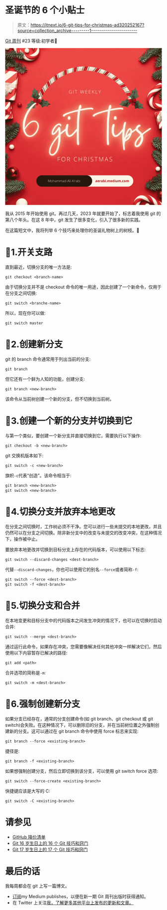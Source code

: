# 圣诞节的 6 个小贴士

> 原文：<https://itnext.io/6-git-tips-for-christmas-ad320252167?source=collection_archive---------1----------------------->

[Git 周刊](https://medium.com/@aerabi/list/git-weekly-9fe103e35b4b) #23
等级:初学者🎄

![](img/ff6a7c157fcd108da78a2af7c621af92.png)

我从 2015 年开始使用 git。再过几天，2023 年就要开始了，标志着我使用 git 的第八个年头。在这 8 年中，git 发生了很多变化，引入了很多新的实践。

在这篇短文中，我将列举 6 个技巧来处理你的圣诞礼物树上的树枝。🎄

# 🎄1.开关支路

直到最近，切换分支的唯一方法是:

```
git checkout <branch-name>
```

由于切换分支并不是 checkout 命令的唯一用途，因此创建了一个新命令，仅用于在分支之间切换:

```
git switch <branche-name>
```

所以，现在你可以做:

```
git switch master
```

# 🎄2.创建新分支

git 的 branch 命令通常用于列出当前的分支:

```
git branch
```

但它还有一个鲜为人知的功能，创建分支:

```
git branch <new-branch>
```

该命令从当前树创建一个新的分支，但不切换到当前树。

# 🎄3.创建一个新的分支并切换到它

与第一个类似，要创建一个新分支并直接切换到它，需要执行以下操作:

```
git checkout -b <new-branch>
```

git 交换机版本如下:

```
git switch -c <new-branch>
```

旗帜`-c`代表“创造”。该命令相当于:

```
git branch <new-branch>
git switch <new-branch>
```

# 🎄4.切换分支并放弃本地更改

在分支之间切换时，工作树必须不干净。您可以进行一些未提交的本地更改，并且仍然可以在分支之间切换。除非新分支中的改变与未提交的改变冲突，在这种情况下，操作被中止。

要放弃本地更改并切换到目标分支上存在的代码版本，可以使用以下标志:

```
git switch --discard-changes <dest-branch>
```

代替`--discard-changes`，你也可以使用它的别名`--force`或者简称`-f`:

```
git switch --force <dest-branch>
git switch -f <dest-branch>
```

# 🎄5.切换分支和合并

在本地变更和目标分支中的代码版本之间发生冲突的情况下，也可以在切换时启动合并:

```
git switch --merge <dest-branch>
```

通过运行此命令，如果存在冲突，您需要像解决任何其他冲突一样解决它们，然后使用以下内容暂存已解决的路径:

```
git add <path>
```

合并选项的简称是`-m`:

```
git switch -m <dest-branch>
```

# 🎄6.强制创建新分支

如果分支已经存在，通常的分支创建命令(如 git branch、git checkout 或 git switch)会失败。在这种情况下，可以删除旧的分支，并在当前树位置之外强制创建新的分支。这可以通过在 git branch 命令中使用 force 标志来实现:

```
git branch --force <existing-branch>
```

捷径是:

```
git branch -f <existing-branch>
```

如果想强制创建分支，然后立即切换到该分支，可以使用 git switch force 选项:

```
git switch --force-create <existing-branch>
```

快捷键应该是大写的 C:

```
git switch -C <existing-branch>
```

# 请参见

*   [GitHub 降价清单](/github-markdown-cheatsheet-50642835effa)
*   [Git 16 岁生日上的 16 个 Git 技巧和窍门](/16-git-tips-and-tricks-bf08d0602d3b)
*   [Git 17 岁生日上的 17 个 Git 技巧和窍门](/17-git-best-practices-1988c7306e6b)

# 最后的话

我每周都会在 git 上写一篇博文。

*   [订阅](https://medium.com/subscribe/@aerabi)my Medium publishes，以便在新一期 Git 周刊出版时获得通知。
*   在 Twitter 上关注[我，了解更多其他平台上发布的更新和文章。](https://twitter.com/MohammadAliEN)